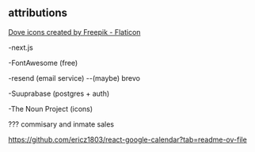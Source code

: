 ## attributions

<a href="https://www.flaticon.com/free-icons/dove" title="dove icons">Dove icons created by Freepik - Flaticon</a>

-next.js

-FontAwesome (free)

-resend (email service)
--(maybe) brevo

-Suuprabase (postgres + auth)

-The Noun Project (icons)

  ??? commisary and inmate sales

  https://github.com/ericz1803/react-google-calendar?tab=readme-ov-file


